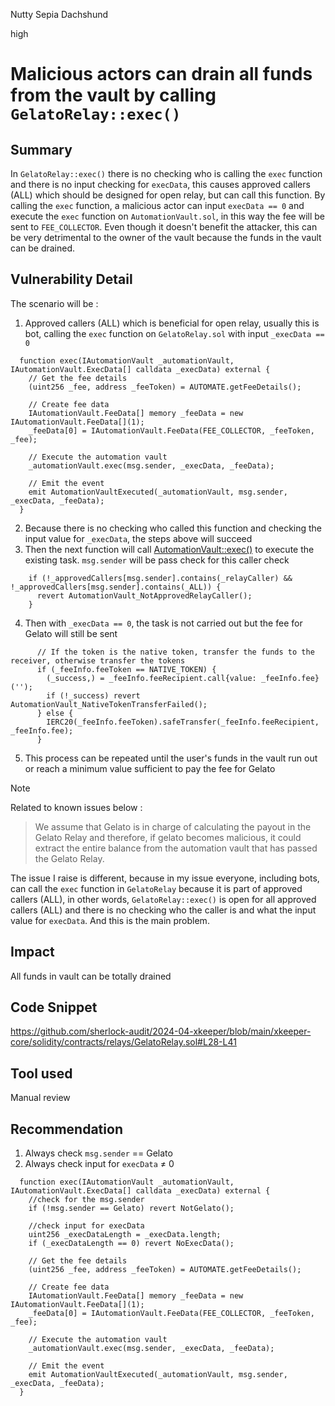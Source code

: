 Nutty Sepia Dachshund

high

# Malicious actors can drain all funds from the vault by calling `GelatoRelay::exec()`

## Summary

In `GelatoRelay::exec()` there is no checking who is calling the `exec` function and there is no input checking for `execData`, this causes approved callers (ALL) which should be designed for open relay, but can call this function. By calling the `exec` function, a malicious actor can input `execData == 0` and execute the `exec` function on `AutomationVault.sol`, in this way the fee will be sent to `FEE_COLLECTOR`. Even though it doesn't benefit the attacker, this can be very detrimental to the owner of the vault because the funds in the vault can be drained.

## Vulnerability Detail

The scenario will be :

1. Approved callers (ALL) which is beneficial for open relay, usually this is bot, calling the `exec` function on `GelatoRelay.sol` with input `_execData == 0`

```solidity
  function exec(IAutomationVault _automationVault, IAutomationVault.ExecData[] calldata _execData) external {
    // Get the fee details
    (uint256 _fee, address _feeToken) = AUTOMATE.getFeeDetails();

    // Create fee data
    IAutomationVault.FeeData[] memory _feeData = new IAutomationVault.FeeData[](1);
    _feeData[0] = IAutomationVault.FeeData(FEE_COLLECTOR, _feeToken, _fee);

    // Execute the automation vault
    _automationVault.exec(msg.sender, _execData, _feeData);

    // Emit the event
    emit AutomationVaultExecuted(_automationVault, msg.sender, _execData, _feeData);
  }
```

2. Because there is no checking who called this function and checking the input value for `_execData`, the steps above will succeed
3. Then the next function will call [AutomationVault::exec()](https://github.com/sherlock-audit/2024-04-xkeeper/blob/main/xkeeper-core/solidity/contracts/core/AutomationVault.sol#L397-L425) to execute the existing task. `msg.sender` will be pass check for this caller check 

```solidity
    if (!_approvedCallers[msg.sender].contains(_relayCaller) && !_approvedCallers[msg.sender].contains(_ALL)) {
      revert AutomationVault_NotApprovedRelayCaller();
    }
```

4. Then with `_execData == 0`, the task is not carried out but the fee for Gelato will still be sent

```solidity
      // If the token is the native token, transfer the funds to the receiver, otherwise transfer the tokens
      if (_feeInfo.feeToken == NATIVE_TOKEN) {
        (_success,) = _feeInfo.feeRecipient.call{value: _feeInfo.fee}('');
        if (!_success) revert AutomationVault_NativeTokenTransferFailed();
      } else {
        IERC20(_feeInfo.feeToken).safeTransfer(_feeInfo.feeRecipient, _feeInfo.fee);
      }
```

5. This process can be repeated until the user's funds in the vault run out or reach a minimum value sufficient to pay the fee for Gelato

Note

Related to known issues below  :

> We assume that Gelato is in charge of calculating the payout in the Gelato Relay and therefore, if gelato becomes malicious, it could extract the entire balance from the automation vault that has passed the Gelato Relay.
> 

The issue I raise is different, because in my issue everyone, including bots, can call the `exec` function in `GelatoRelay` because it is part of approved callers (ALL), in other words, `GelatoRelay::exec()` is open for all approved callers (ALL) and there is no checking who the caller is and what the  input value for `execData`. And this is the main problem.

## Impact

All funds in vault can be totally drained

## Code Snippet

https://github.com/sherlock-audit/2024-04-xkeeper/blob/main/xkeeper-core/solidity/contracts/relays/GelatoRelay.sol#L28-L41

## Tool used

Manual review

## Recommendation

1. Always check `msg.sender` == Gelato
2. Always check input for `execData` ≠ 0 

```solidity
  function exec(IAutomationVault _automationVault, IAutomationVault.ExecData[] calldata _execData) external {
    //check for the msg.sender
    if (!msg.sender == Gelato) revert NotGelato();
    
    //check input for execData
    uint256 _execDataLength = _execData.length;
    if (_execDataLength == 0) revert NoExecData();
    
    // Get the fee details
    (uint256 _fee, address _feeToken) = AUTOMATE.getFeeDetails();

    // Create fee data
    IAutomationVault.FeeData[] memory _feeData = new IAutomationVault.FeeData[](1);
    _feeData[0] = IAutomationVault.FeeData(FEE_COLLECTOR, _feeToken, _fee);

    // Execute the automation vault
    _automationVault.exec(msg.sender, _execData, _feeData);

    // Emit the event
    emit AutomationVaultExecuted(_automationVault, msg.sender, _execData, _feeData);
  }
```
